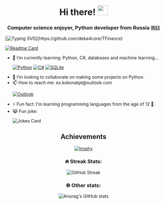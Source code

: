 <h1 align="center">Hi there! 
<img src="https://github.com/blackcater/blackcater/raw/main/images/Hi.gif" height="32"/></h1>
<h3 align="center">Computer science enjoyer, Python developer from Russia 🇷🇺</h3>


[![Typing SVG](https://readme-typing-svg.herokuapp.com?color=%2336BCF7&lines=I'm+currently+working+on+BinSummator.)](https://github.com/deka4core/TFinance)

[![Readme Card](https://github-readme-stats.vercel.app/api/pin/?username=deka4core&repo=TFinance&theme=nord)](https://github.com/deka4core/TFinance)

  
  
  <ul>
  <li>🌱 I’m currently learning: Python, C#, databases and machine learning...</li>
    
  [![Python](https://img.shields.io/badge/python-3670A0?style=for-the-badge&logo=python&logoColor=ffdd54)](https://www.python.org/) [![C#](https://img.shields.io/badge/c%23-%23239120.svg?style=for-the-badge&logo=c-sharp&logoColor=white)](https://docs.microsoft.com/ru-ru/dotnet/csharp/) [![SQLite](https://img.shields.io/badge/sqlite-%2307405e.svg?style=for-the-badge&logo=sqlite&logoColor=white)](https://www.sqlite.org/index.html)
 <li>👯 I’m looking to collaborate on making some projects on Python.</li>
  <li>📫 How to reach me: es.kokonatpt@outlook.com</li>
  
  [![Outlook](https://img.shields.io/badge/Microsoft_Outlook-0078D4?style=for-the-badge&logo=microsoft-outlook&logoColor=white)](https://outlook.com/)
  <li>⚡ Fun fact: I'm learning programming languages from the age of 12 🐤.</li>
  <li>😹 Fun joke:</li>
  
  ![Jokes Card](https://readme-jokes.vercel.app/api?theme=blueberry)
</ul>

  <div align="center"><h2>Achievements</h2>
  
 [![trophy](https://github-profile-trophy.vercel.app/?username=deka4core&theme=nord)](https://github.com/ryo-ma/github-profile-trophy) </div>
 
 <div align="center"><h3 align="center">🔥 Streak Stats:</h3>
 
 ![GitHub Streak](https://github-readme-streak-stats.herokuapp.com/?user=deka4core&theme=nord) </div>
 
 <div align="center"><h3 align="center">🌐 Other stats:</h3>

  ![Anurag's GitHub stats](https://github-readme-stats.vercel.app/api?username=deka4core&theme=nord) </div>

